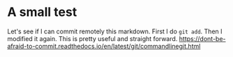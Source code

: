 # A small test

Let's see if I can commit remotely this markdown. First I do `git add`. Then I modified it again.
This is pretty useful and straight forward. https://dont-be-afraid-to-commit.readthedocs.io/en/latest/git/commandlinegit.html
